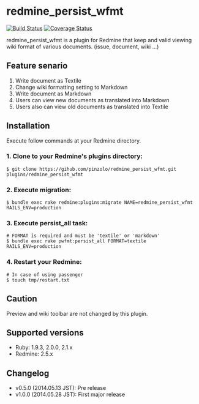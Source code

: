# redmine_persist_wfmt
[![Build Status](https://secure.travis-ci.org/pinzolo/redmine_persist_wfmt.png)](http://travis-ci.org/pinzolo/redmine_persist_wfmt)
[![Coverage Status](https://coveralls.io/repos/pinzolo/redmine_persist_wfmt/badge.png)](https://coveralls.io/r/pinzolo/redmine_persist_wfmt)

redmine_persist_wfmt is a plugin for Redmine that keep and valid viewing wiki format of various documents. (issue, document, wiki ...)

## Feature senario

1. Write document as Textile
1. Change wiki formatting setting to Markdown
1. Write document as Markdown
1. Users can view new documents as translated into Markdown
1. Users also can view old documents as translated into Textile

## Installation

Execute follow commands at your Redmine directory.

### 1. Clone to your Redmine's plugins directory:

```shell
$ git clone https://gihub.com/pinzolo/redmine_persist_wfmt.git plugins/redmine_persist_wfmt
```

### 2. Execute migration:

```shell
$ bundle exec rake redmine:plugins:migrate NAME=redmine_persist_wfmt RAILS_ENV=production
```

### 3. Execute persist_all task:

```shell
# FORMAT is required and must be 'textile' or 'markdown'
$ bundle exec rake pwfmt:persist_all FORMAT=textile RAILS_ENV=production
```

### 4. Restart your Redmine:

```shell
# In case of using passenger
$ touch tmp/restart.txt
```

## Caution

Preview and wiki toolbar are not changed by this plugin.

## Supported versions

* Ruby: 1.9.3, 2.0.0, 2.1.x
* Redmine: 2.5.x

## Changelog

* v0.5.0 (2014.05.13 JST): Pre release
* v1.0.0 (2014.05.28 JST): First major release
